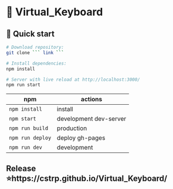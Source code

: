 # 🚀 Virtual_Keyboard

## 🏁 Quick start

``` bash
# Download repository:
git clone ``` link ```

# Install dependencies:
npm install

# Server with live reload at http://localhost:3000/
npm run start
```

| npm              | actions                |
|------------------|------------------------|
| `npm install`    | install                |
| `npm start`  | development dev-server |
| `npm run build`  | production             |
| `npm run deploy` | deploy gh-pages        |
| `npm run dev`    | development            |

## Release ⭐️https://cstrp.github.io/Virtual_Keyboard/
